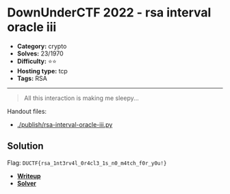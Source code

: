 # DownUnderCTF 2022 - rsa interval oracle iii

- **Category:** crypto
- **Solves:** 23/1970
- **Difficulty:** ⭐️⭐️
- **Hosting type:** tcp
- **Tags:** RSA

---

> All this interaction is making me sleepy...


Handout files:

- [./publish/rsa-interval-oracle-iii.py](./publish/rsa-interval-oracle-iii.py)

## Solution

Flag: `DUCTF{rsa_1nt3rv4l_0r4cl3_1s_n0_m4tch_f0r_y0u!}`

- [**Writeup**](./solve/WRITEUP.md)
- [**Solver**](./solve/solv.sage)



